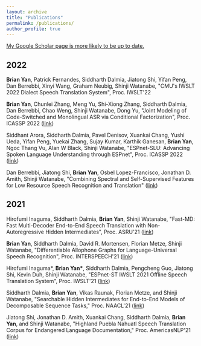 ```yaml
---
layout: archive
title: "Publications"
permalink: /publications/
author_profile: true
---
```

[My Google Scholar page is more likely to be up to date.](https://scholar.google.com/citations?user=Pn3DcuUAAAAJ&hl=en)

## 2022

**Brian Yan**, Patrick Fernandes, Siddharth Dalmia, Jiatong Shi, Yifan Peng, Dan Berrebbi, Xinyi Wang, Graham Neubig, Shinji Watanabe, "CMU's IWSLT 2022 Dialect Speech Translation System", Proc. IWSLT'22

**Brian Yan**, Chunlei Zhang, Meng Yu, Shi-Xiong Zhang, Siddharth Dalmia, Dan Berrebbi, Chao Weng, Shinji Watanabe, Dong Yu, "Joint Modeling of Code-Switched and Monolingual ASR via Conditional Factorization", Proc. ICASSP 2022 ([link](https://arxiv.org/abs/2111.15016))

Siddhant Arora, Siddharth Dalmia, Pavel Denisov, Xuankai Chang, Yushi Ueda, Yifan Peng, Yuekai Zhang, Sujay Kumar, Karthik Ganesan, **Brian Yan**, Ngoc Thang Vu, Alan W Black, Shinji Watanabe, "ESPnet-SLU: Advancing Spoken Language Understanding through ESPnet", Proc. ICASSP 2022 ([link](https://arxiv.org/abs/2111.14706))

Dan Berrebbi, Jiatong Shi, **Brian Yan**, Osbel Lopez-Francisco, Jonathan D. Amith, Shinji Watanabe, "Combining Spectral and Self-Supervised Features for Low Resource Speech Recognition and Translation" ([link](https://arxiv.org/abs/2204.02470))

## 2021

Hirofumi Inaguma, Siddharth Dalmia, **Brian Yan**, Shinji Watanabe, "Fast-MD: Fast Multi-Decoder End-to-End Speech Translation with Non-Autoregressive Hidden Intermediates", Proc. ASRU'21 ([link](https://arxiv.org/abs/2109.12804))

**Brian Yan**, Siddharth Dalmia, David R. Mortensen, Florian Metze, Shinji Watanabe, "Differentiable Allophone Graphs for Language-Universal Speech Recognition", Proc. INTERSPEECH'21 ([link](https://arxiv.org/abs/2107.11628))

Hirofumi Inaguma\*, **Brian Yan\***, Siddharth Dalmia, Pengcheng Guo, Jiatong Shi, Kevin Duh, Shinji Watanabe, "ESPnet-ST IWSLT 2021 Offline Speech Translation System", Proc. IWSLT'21 ([link](https://arxiv.org/abs/2107.00636))

Siddharth Dalmia, **Brian Yan**, Vikas Raunak, Florian Metze, and Shinji Watanabe, "Searchable Hidden Intermediates for End-to-End Models of Decomposable Sequence Tasks," Proc. NAACL'21 ([link](https://arxiv.org/abs/2105.00573))

Jiatong Shi, Jonathan D. Amith, Xuankai Chang, Siddharth Dalmia, **Brian Yan**, and Shinji Watanabe, "Highland Puebla Nahuatl Speech Translation Corpus for Endangered Language Documentation," Proc. AmericasNLP'21 ([link](https://aclanthology.org/2021.americasnlp-1.7/))
